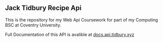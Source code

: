 ## Jack Tidbury Recipe Api

This is the repository for my Web Api Coursework for part of my Computing BSC at Coventry University.

Full Documentation of this API is avalible at [docs.api.tidbury.xyz](docs.api.tidbury.xyz)
